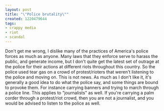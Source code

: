 ```yaml
--- 
layout: post
title: "\"Police brutality\""
created: 1220479644
tags: 
- crappy media
- riot
- scandal
---
```

Don't get me wrong, I dislike many of the practices of America's police forces as much as anyone. Many laws that they enforce serve to harass the public, and generate income, but I don't quite get the latest set of outrage at the police for their actions at different riots throughout this country. So the police used tear gas on a crowd of protest/rioters that weren't listening to the police and moving on. This is not news. As much as I don't like it, it's generally a good idea to do what the police say, and some things are bound to provoke them. For instance carrying banners and trying to march through a police line. This applies to &quot;journalists&quot; as well. If you're carrying a palm corder through a protest/riot crowd, then you are not a journalist, and you would be advised to listen to the police as well.

